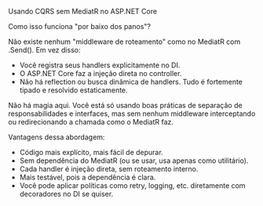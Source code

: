 Usando CQRS sem MediatR no ASP.NET Core

Como isso funciona "por baixo dos panos"?

Não existe nenhum "middleware de roteamento" como no MediatR com .Send(). Em vez disso:
* Você registra seus handlers explicitamente no DI.
* O ASP.NET Core faz a injeção direta no controller.
* Não há reflection ou busca dinâmica de handlers. Tudo é fortemente tipado e resolvido estaticamente.

Não há magia aqui. Você está só usando boas práticas de separação de responsabilidades e interfaces, mas sem nenhum middleware interceptando ou redirecionando a chamada como o MediatR faz.


Vantagens dessa abordagem:
* Código mais explícito, mais fácil de depurar.
* Sem dependência do MediatR (ou se usar, usa apenas como utilitário).
* Cada handler é injeção direta, sem roteamento interno.
* Mais testável, pois a dependência é clara.
* Você pode aplicar políticas como retry, logging, etc. diretamente com decoradores no DI se quiser.
